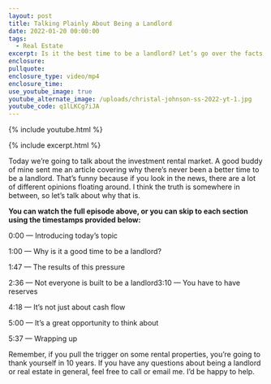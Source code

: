 ```yaml
---
layout: post
title: Talking Plainly About Being a Landlord
date: 2022-01-20 00:00:00
tags:
  - Real Estate
excerpt: Is it the best time to be a landlord? Let’s go over the facts.
enclosure:
pullquote:
enclosure_type: video/mp4
enclosure_time:
use_youtube_image: true
youtube_alternate_image: /uploads/christal-johnson-ss-2022-yt-1.jpg
youtube_code: q1lLKCg7iJA
---
```

{% include youtube.html %}

{% include excerpt.html %}

Today we’re going to talk about the investment rental market. A good buddy of mine sent me an article covering why there’s never been a better time to be a landlord. That’s funny because if you look in the news, there are a lot of different opinions floating around. I think the truth is somewhere in between, so let’s talk about why that is.

**You can watch the full episode above, or you can skip to each section using the timestamps provided below:&nbsp;**

0:00 — Introducing today’s topic

1:00 — Why is it a good time to be a landlord?

1:47 — The results of this pressure

2:36 — Not everyone is built to be a landlord3:10 — You have to have reserves

4:18 — It’s not just about cash flow

5:00 — It’s a great opportunity to think about&nbsp;

5:37 — Wrapping up

Remember, if you pull the trigger on some rental properties, you’re going to thank yourself in 10 years. If you have any questions about being a landlord or real estate in general, feel free to call or email me. I’d be happy to help.
